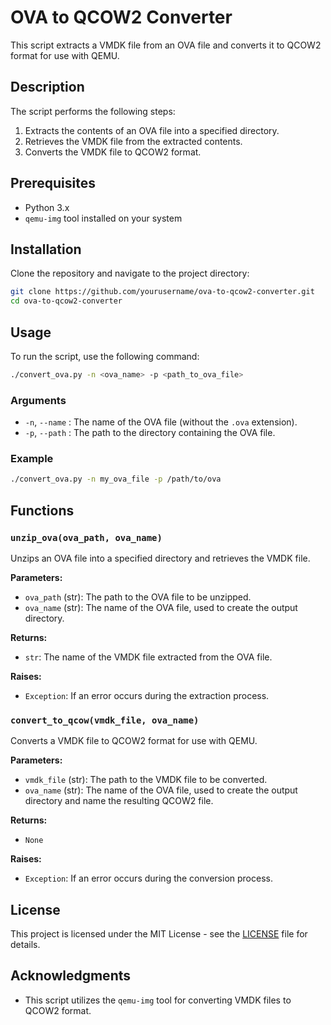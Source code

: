 # OVA to QCOW2 Converter

This script extracts a VMDK file from an OVA file and converts it to QCOW2 format for use with QEMU.

## Description

The script performs the following steps:
1. Extracts the contents of an OVA file into a specified directory.
2. Retrieves the VMDK file from the extracted contents.
3. Converts the VMDK file to QCOW2 format.

## Prerequisites

- Python 3.x
- `qemu-img` tool installed on your system

## Installation

Clone the repository and navigate to the project directory:

```bash
git clone https://github.com/yourusername/ova-to-qcow2-converter.git
cd ova-to-qcow2-converter
```

## Usage

To run the script, use the following command:

```bash
./convert_ova.py -n <ova_name> -p <path_to_ova_file>
```

### Arguments

- `-n`, `--name` : The name of the OVA file (without the `.ova` extension).
- `-p`, `--path` : The path to the directory containing the OVA file.

### Example

```bash
./convert_ova.py -n my_ova_file -p /path/to/ova
```

## Functions

### `unzip_ova(ova_path, ova_name)`

Unzips an OVA file into a specified directory and retrieves the VMDK file.

**Parameters:**
- `ova_path` (str): The path to the OVA file to be unzipped.
- `ova_name` (str): The name of the OVA file, used to create the output directory.

**Returns:**
- `str`: The name of the VMDK file extracted from the OVA file.

**Raises:**
- `Exception`: If an error occurs during the extraction process.

### `convert_to_qcow(vmdk_file, ova_name)`

Converts a VMDK file to QCOW2 format for use with QEMU.

**Parameters:**
- `vmdk_file` (str): The path to the VMDK file to be converted.
- `ova_name` (str): The name of the OVA file, used to create the output directory and name the resulting QCOW2 file.

**Returns:**
- `None`

**Raises:**
- `Exception`: If an error occurs during the conversion process.

## License

This project is licensed under the MIT License - see the [LICENSE](LICENSE) file for details.

## Acknowledgments

- This script utilizes the `qemu-img` tool for converting VMDK files to QCOW2 format.
```